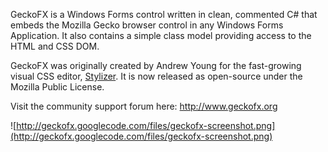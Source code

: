 GeckoFX is a Windows Forms control written in clean, commented C# that embeds the Mozilla Gecko browser control in any Windows Forms Application.  It also contains a simple class model providing access to the HTML and CSS DOM.

GeckoFX was originally created by Andrew Young for the fast-growing visual CSS editor, [Stylizer](http://www.skybound.ca/stylizer).  It is now released as open-source under the Mozilla Public License.

Visit the community support forum here: http://www.geckofx.org

![http://geckofx.googlecode.com/files/geckofx-screenshot.png](http://geckofx.googlecode.com/files/geckofx-screenshot.png)